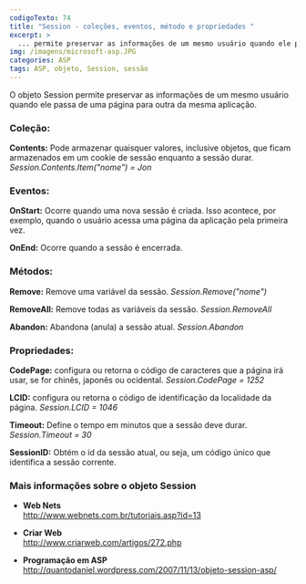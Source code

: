 ```yaml
---
codigoTexto: 74
title: "Session - coleções, eventos, método e propriedades "
excerpt: >
  ... permite preservar as informações de um mesmo usuário quando ele passa de uma página para outra...
img: /imagens/microsoft-asp.JPG
categories: ASP
tags: ASP, objeto, Session, sessão
---
```


O objeto Session permite preservar as informações de um mesmo usuário quando ele passa de uma página para outra da mesma aplicação.

### Coleção:
<b>Contents:</b> Pode armazenar quaisquer valores, inclusive objetos, que ficam armazenados em um cookie de sessão enquanto a sessão durar.
<em>Session.Contents.Item("nome") = Jon</em> 

### Eventos:
<b>OnStart:</b> Ocorre quando uma nova sessão é criada. Isso acontece, por exemplo, quando o usuário acessa uma página da aplicação pela primeira vez.

<b>OnEnd:</b> Ocorre quando a sessão é encerrada.

### Métodos:
<b>Remove:</b> Remove uma variável da sessão.
<em>Session.Remove("nome")</em> 

<b>RemoveAll:</b> Remove todas as variáveis da sessão.
<em>Session.RemoveAll</em> 

<b>Abandon:</b> Abandona (anula) a sessão atual.
<em>Session.Abandon</em> 

### Propriedades:
<b>CodePage:</b> configura ou retorna o código de caracteres que a página irá usar, se for chinês, japonês ou ocidental.
<em>Session.CodePage = 1252</em> 

<b>LCID:</b> configura ou retorna o código de identificação da localidade da página.
<em>Session.LCID = 1046</em> 

<b>Timeout:</b> Define o tempo em minutos que a sessão deve durar.
<em>Session.Timeout = 30</em> 

<b>SessionID:</b> Obtém o id da sessão atual, ou seja, um código único que identifica a sessão corrente.

### Mais informações sobre o objeto Session



- <b>Web Nets</b> <br>
<a href="http://www.webnets.com.br/tutoriais.asp?id=13" target="_blank" title="Abrir link externo em uma nova janela ou aba">http://www.webnets.com.br/tutoriais.asp?id=13</a>

- <b>Criar Web</b> <br>
<a href="http://www.criarweb.com/artigos/272.php" target="_blank" title="Abrir link externo em uma nova janela ou aba">http://www.criarweb.com/artigos/272.php</a>

- <b>Programação em ASP</b> <br>
<a href="http://quantodaniel.wordpress.com/2007/11/13/objeto-session-asp/" target="_blank" title="Abrir link externo em uma nova janela ou aba">http://quantodaniel.wordpress.com/2007/11/13/objeto-session-asp/</a>

